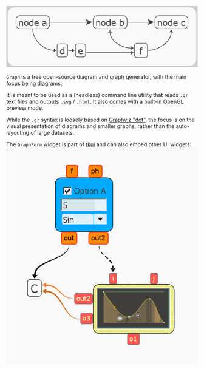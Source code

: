 ![screenshot](screenshots/test30_tkui.png)

`Graph` is a free open-source diagram and graph generator, with the main focus being diagrams.

It is meant to be used as a (headless) command line utility that reads `.gr` text files and outputs `.svg` / `.html`. It also comes with a built-in OpenGL preview mode.

While the `.gr` syntax is loosely based on [Graphviz "dot"](https://graphviz.org/), the focus is on the visual presentation of diagrams and smaller graphs, rather than the auto-layouting of large datasets.

The `GraphForm` widget is part of [tkui](../../../tkui) and can also embed other UI widgets:
![ui_widgets](screenshots/graph_ui-26Sep2025.png)
